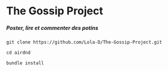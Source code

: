 # The Gossip Project

##### Poster, lire et commenter des potins

```git clone https://github.com/Lola-D/The-Gossip-Project.git```

```cd airdnd```

```bundle install```
